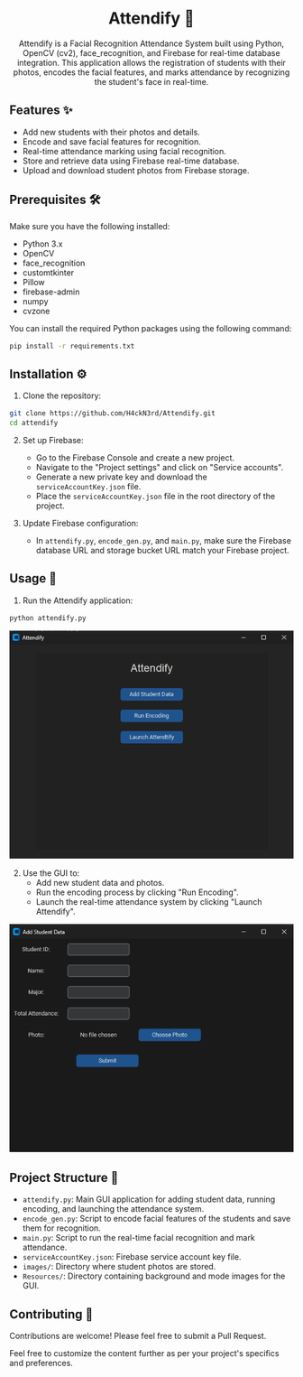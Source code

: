 <div align="center">

# Attendify 📸

Attendify is a Facial Recognition Attendance System built using Python, OpenCV (cv2), face_recognition, and Firebase for real-time database integration. This application allows the registration of students with their photos, encodes the facial features, and marks attendance by recognizing the student's face in real-time.

</div>

## Features ✨

- Add new students with their photos and details.
- Encode and save facial features for recognition.
- Real-time attendance marking using facial recognition.
- Store and retrieve data using Firebase real-time database.
- Upload and download student photos from Firebase storage.

## Prerequisites 🛠️

Make sure you have the following installed:

- Python 3.x
- OpenCV
- face_recognition
- customtkinter
- Pillow
- firebase-admin
- numpy
- cvzone

You can install the required Python packages using the following command:

```bash
pip install -r requirements.txt
```

## Installation ⚙️

1. Clone the repository:

```bash
git clone https://github.com/H4ckN3rd/Attendify.git
cd attendify
```

2. Set up Firebase:
   - Go to the Firebase Console and create a new project.
   - Navigate to the "Project settings" and click on "Service accounts".
   - Generate a new private key and download the `serviceAccountKey.json` file.
   - Place the `serviceAccountKey.json` file in the root directory of the project.

3. Update Firebase configuration:
   - In `attendify.py`, `encode_gen.py`, and `main.py`, make sure the Firebase database URL and storage bucket URL match your Firebase project.

## Usage 🚀

1. Run the Attendify application:

```bash
python attendify.py
```
<div align="center">
    <img src="https://github.com/H4ckN3rd/Attendify/blob/3d4167f073d6ce2c86e5312ac04912b3af1a26fe/images_for_readme/1.png?raw=true" alt="Attendify GUI">
</div>

2. Use the GUI to:
   - Add new student data and photos.
   - Run the encoding process by clicking "Run Encoding".
   - Launch the real-time attendance system by clicking "Launch Attendify".

<div align="center">
    <img src="https://github.com/H4ckN3rd/Attendify/blob/3d4167f073d6ce2c86e5312ac04912b3af1a26fe/images_for_readme/2.png?raw=true" alt="Attendify GUI 2">
</div>

## Project Structure 📂

- `attendify.py`: Main GUI application for adding student data, running encoding, and launching the attendance system.
- `encode_gen.py`: Script to encode facial features of the students and save them for recognition.
- `main.py`: Script to run the real-time facial recognition and mark attendance.
- `serviceAccountKey.json`: Firebase service account key file.
- `images/`: Directory where student photos are stored.
- `Resources/`: Directory containing background and mode images for the GUI.

## Contributing 🤝

Contributions are welcome! Please feel free to submit a Pull Request.

Feel free to customize the content further as per your project's specifics and preferences.

